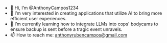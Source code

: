 - 👋 Hi, I’m @AnthonyCampos1234
- 👀 I’m very interested in creating applications that utilize AI to bring more efficient user experiences.
- 🌱 I’m currently learning how to integrate LLMs into cops' bodycams to ensure backup is sent before a tragic event unravels.
- 📫 How to reach me: anthonyrubencampos@gmail.com

<!---
AnthonyCampos1234/AnthonyCampos1234 is a ✨ special ✨ repository because its `README.md` (this file) appears on your GitHub profile.
You can click the Preview link to take a look at your changes.
--->
